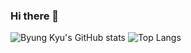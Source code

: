 ### Hi there 👋


![Byung Kyu's GitHub stats](https://github-readme-stats.vercel.app/api?username=cdecl&show_icons=true&theme=radical)
![Top Langs](https://github-readme-stats.vercel.app/api/top-langs/?username=cdecl&layout=compact)
